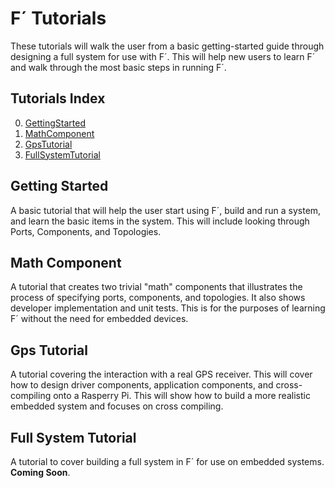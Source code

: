 # F´ Tutorials

These tutorials will walk the user from a basic getting-started guide through designing a full system for use with F´. This will help new
users to learn F´ and walk through the most basic steps in running F´.

## Tutorials Index

0. [GettingStarted](GettingStarted/Tutorial.md)
1. [MathComponent](MathComponent/Tutorial.md)
2. [GpsTutorial](GpsTutorial/Tutorial.md)
3. [FullSystemTutorial](FullSystemTutorial/Tutorial.md)

## Getting Started

A basic tutorial that will help the user start using F´, build and run a system, and learn the basic items in the system.
This will include looking through Ports, Components, and Topologies.

## Math Component

A tutorial that creates two trivial "math" components that illustrates the process of specifying ports, components, and topologies. It 
also shows developer implementation and unit tests. This is for the purposes of learning F´ without the need for embedded devices.

## Gps Tutorial

A tutorial covering the interaction with a real GPS receiver. This will cover how to design driver components, application components, 
and cross-compiling onto a Rasperry Pi. This will show how to build a more realistic embedded system and focuses on cross compiling.

## Full System Tutorial

A tutorial to cover building a full system in F´ for use on embedded systems. **Coming Soon**.
